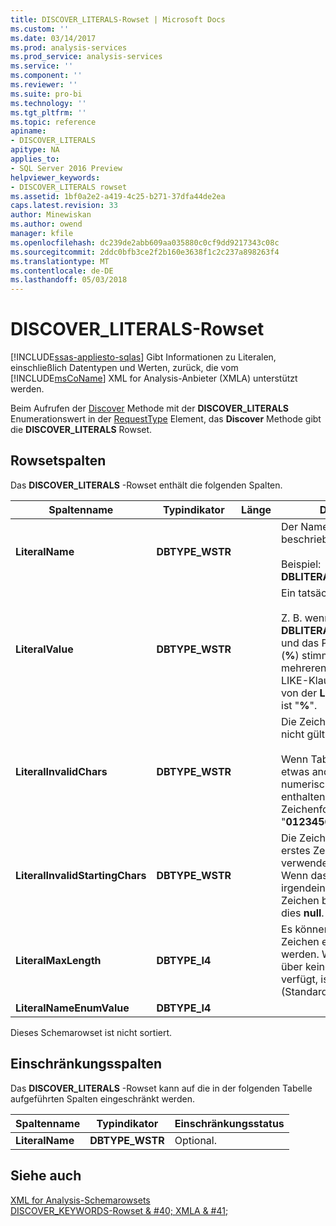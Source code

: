 ```yaml
---
title: DISCOVER_LITERALS-Rowset | Microsoft Docs
ms.custom: ''
ms.date: 03/14/2017
ms.prod: analysis-services
ms.prod_service: analysis-services
ms.service: ''
ms.component: ''
ms.reviewer: ''
ms.suite: pro-bi
ms.technology: ''
ms.tgt_pltfrm: ''
ms.topic: reference
apiname:
- DISCOVER_LITERALS
apitype: NA
applies_to:
- SQL Server 2016 Preview
helpviewer_keywords:
- DISCOVER_LITERALS rowset
ms.assetid: 1bf0a2e2-a419-4c25-b271-37dfa44de2ea
caps.latest.revision: 33
author: Minewiskan
ms.author: owend
manager: kfile
ms.openlocfilehash: dc239de2abb609aa035880c0cf9dd9217343c08c
ms.sourcegitcommit: 2ddc0bfb3ce2f2b160e3638f1c2c237a898263f4
ms.translationtype: MT
ms.contentlocale: de-DE
ms.lasthandoff: 05/03/2018
---
```

# <a name="discoverliterals-rowset"></a>DISCOVER_LITERALS-Rowset
[!INCLUDE[ssas-appliesto-sqlas](../../../includes/ssas-appliesto-sqlas.md)]
  Gibt Informationen zu Literalen, einschließlich Datentypen und Werten, zurück, die vom [!INCLUDE[msCoName](../../../includes/msconame-md.md)] XML for Analysis-Anbieter (XMLA) unterstützt werden.  
  
 Beim Aufrufen der [Discover](../../../analysis-services/xmla/xml-elements-methods-discover.md) Methode mit der **DISCOVER_LITERALS** Enumerationswert in der [RequestType](../../../analysis-services/xmla/xml-elements-properties/requesttype-element-xmla.md) Element, das **Discover** Methode gibt die **DISCOVER_LITERALS** Rowset.  
  
## <a name="rowset-columns"></a>Rowsetspalten  
 Das **DISCOVER_LITERALS** -Rowset enthält die folgenden Spalten.  
  
|Spaltenname|Typindikator|Länge|Description|  
|-----------------|--------------------|------------|-----------------|  
|**LiteralName**|**DBTYPE_WSTR**||Der Name des in der Zeile beschriebenen Literals.<br /><br /> Beispiel: **DBLITERAL_LIKE_PERCENT**|  
|**LiteralValue**|**DBTYPE_WSTR**||Ein tatsächlicher Literalwert.<br /><br /> Z. B. wenn **LiteralName** ist **DBLITERAL_LIKE_PERCENT** und das Prozentzeichen (**%**) stimmt mit keinem oder mehreren Zeichen in einer LIKE-Klausel, die den Wert von der **LiteralValue** Spalte ist "**%**".|  
|**LiteralInvalidChars**|**DBTYPE_WSTR**||Die Zeichen, die im Literal nicht gültig sind.<br /><br /> Wenn Tabellennamen z. B. etwas anderes als ein numerisches Zeichen enthalten können, ist diese Zeichenfolge "**0123456789**".|  
|**LiteralInvalidStartingChars**|**DBTYPE_WSTR**||Die Zeichen, die nicht als erstes Zeichen des Literals verwendet werden dürfen. Wenn das Literal mit irgendeinem gültigen Zeichen beginnen kann, ist dies **null**.|  
|**LiteralMaxLength**|**DBTYPE_I4**||Es können maximal 250 Zeichen eingegeben werden. Wenn die Spalte über keine maximale Länge verfügt, ist der Wert -1 (Standardwert).|  
|**LiteralNameEnumValue**|**DBTYPE_I4**|||  
  
 Dieses Schemarowset ist nicht sortiert.  
  
## <a name="restriction-columns"></a>Einschränkungsspalten  
 Das **DISCOVER_LITERALS** -Rowset kann auf die in der folgenden Tabelle aufgeführten Spalten eingeschränkt werden.  
  
|Spaltenname|Typindikator|Einschränkungsstatus|  
|-----------------|--------------------|-----------------------|  
|**LiteralName**|**DBTYPE_WSTR**|Optional.|  
  
## <a name="see-also"></a>Siehe auch  
 [XML for Analysis-Schemarowsets](../../../analysis-services/schema-rowsets/xml/xml-for-analysis-schema-rowsets.md)   
 [DISCOVER_KEYWORDS-Rowset & #40; XMLA & #41;](../../../analysis-services/schema-rowsets/xml/discover-keywords-rowset-xmla.md)  
  
  
